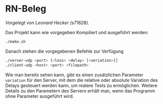 RN-Beleg
========

*Vorgelegt von Leonard Hecker (s71628).*

Das Projekt kann wie vorgegeben Kompiliert und ausgeführt werden:
```sh
./make.sh
```

Danach stehen die vorgegebenen Befehle zur Verfügung
```sh
./server-udp <port> [<loss> <delay> [<veriation>]]
./client-udp <host> <port> <filepath>
```

Wie man bereits sehen kann, gibt es einen zusätzlichen Parameter `variation` für den Server, mit dem die relative oder absolute Variation des Delays gesteuert werden kann, um realere Tests zu ermöglichen.
Weitere Details zu den Parametern des Servers erhält man, wenn das Programm ohne Parameter ausgeführt wird.
